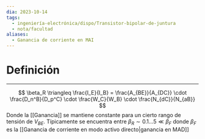 ```yaml
---
dia: 2023-10-14
tags:
  - ingeniería-electrónica/dispo/Transistor-bipolar-de-juntura
  - nota/facultad
aliases:
  - Ganancia de corriente en MAI
---
```

# Definición
---
$$ \beta_R \triangleq \frac{I_E}{I_B} = \frac{A_{BE}}{A_{DC}} \cdot \frac{D_n^B}{D_p^C} \cdot \frac{W_C}{W_B} \cdot \frac{N_{dC}}{N_{aB}} $$
Donde la [[Ganancia]] se mantiene constante para un cierto rango de tensión de $V_{BE}$. Típicamente se encuentra entre $\beta_R \sim 0.1 \dots 5 \ll \beta_F$ donde $\beta_F$ es la [[Ganancia de corriente en modo activo directo|ganancia en MAD]]
